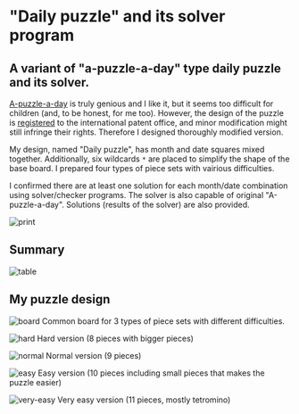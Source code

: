 # "Daily puzzle" and its solver program

## A variant of "a-puzzle-a-day" type daily puzzle and its solver.

<a href="https://www.dragonfjord.com/product/a-puzzle-a-day/">A-puzzle-a-day</a> is truly genious and I like it, but it seems too difficult for children (and, to be honest, for me too). However, the design of the puzzle is <a href="https://euipo.europa.eu/eSearch/#details/designs/007690433-0001">registered</a> to the international patent office, and minor modification might still infringe their rights. Therefore I designed thoroughly modified version. 

My design, named "Daily puzzle", has month and date squares mixed together. Additionally, six wildcards `*` are placed to simplify the shape of the base board. I prepared four types of piece sets with vairious difficulties. 

I confirmed there are at least one solution for each month/date combination using solver/checker programs. The solver is also capable of original "A-puzzle-a-day". Solutions (results of the solver) are also provided.

![print](https://user-images.githubusercontent.com/86639425/158929917-5692e720-60ac-44f6-9463-2ae9586f695e.jpg)

## Summary

![table](https://user-images.githubusercontent.com/86639425/159030698-6f940a64-2e53-45c8-bda2-b824bc3f8c2f.jpg)

## My puzzle design

![board](https://user-images.githubusercontent.com/86639425/158950665-af8fa557-0c32-4527-920a-d254e974150f.jpg)
Common board for 3 types of piece sets with different difficulties.

![hard](https://user-images.githubusercontent.com/86639425/158950682-ddb1d5e4-0a4f-450e-8514-19d92df3a5a9.jpg)
Hard version (8 pieces with bigger pieces)

![normal](https://user-images.githubusercontent.com/86639425/158950692-47c8c975-4c2c-47fc-9539-d96d46da1e83.jpg)
Normal version (9 pieces)

![easy](https://user-images.githubusercontent.com/86639425/158950705-24bc20ed-8f18-4967-8a2a-0ec41a364802.jpg)
Easy version (10 pieces including small pieces that makes the puzzle easier)

![very-easy](https://user-images.githubusercontent.com/86639425/158950716-4e12fa6f-8919-4f75-88bc-c94546e5d21f.jpg)
Very easy version (11 pieces, mostly tetromino) 
